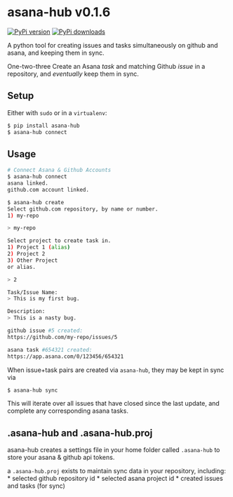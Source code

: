 # asana-hub v0.1.6

[![PyPi version](https://img.shields.io/pypi/v/asana-hub.svg)](https://pypi.python.org/pypi/asana-hub)
[![PyPi downloads](https://img.shields.io/pypi/dm/asana-hub.svg)](https://pypi.python.org/pypi/asana-hub)

A python tool for creating issues and tasks simultaneously on github and asana, and keeping them in sync.

One-two-three Create an Asana *task* and matching Github *issue* in a repository,
and _eventually_ keep them in sync.

## Setup

Either with `sudo` or in a `virtualenv`:

```bash
$ pip install asana-hub
$ asana-hub connect
```

## Usage

```bash
# Connect Asana & Github Accounts
$ asana-hub connect
asana linked.
github.com account linked.

$ asana-hub create
Select github.com repository, by name or number.
1) my-repo

> my-repo

Select project to create task in.
1) Project 1 (alias)
2) Project 2
3) Other Project
or alias.

> 2

Task/Issue Name:
> This is my first bug.

Description:
> This is a nasty bug.

github issue #5 created:
https://github.com/my-repo/issues/5

asana task #654321 created:
https://app.asana.com/0/123456/654321

```

When issue+task pairs are created via `asana-hub`, they may be kept in sync via
```bash
$ asana-hub sync
```

This will iterate over all issues that have closed since the last update, and
complete any corresponding asana tasks.

## .asana-hub and .asana-hub.proj

asana-hub creates a settings file in your home folder called `.asana-hub` to store your asana & github api tokens.

a `.asana-hub.proj` exists to maintain sync data in your repository, including:
    * selected github repository id
    * selected asana project id
    * created issues and tasks (for sync)


